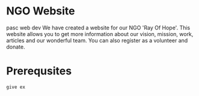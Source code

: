 # NGO Website
 pasc web dev
  We have created a website for our NGO 'Ray Of Hope'.
  This website allows you to get more information about our vision, mission, work, articles and our wonderful team.
  You can also register as a volunteer and donate.

# Prerequsites
  ```
  give ex
  ``` 